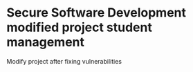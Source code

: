# Secure Software Development  modified project student management
Modify project after fixing vulnerabilities

